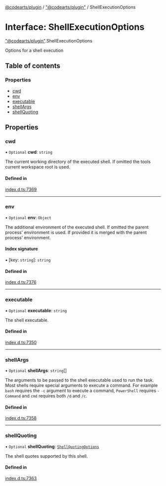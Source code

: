 [@codearts/plugin](../README.md) / ["@codearts/plugin"](../modules/_codearts_plugin_.md) / ShellExecutionOptions

# Interface: ShellExecutionOptions

["@codearts/plugin"](../modules/_codearts_plugin_.md).ShellExecutionOptions

Options for a shell execution

## Table of contents

### Properties

- [cwd](codearts_plugin_.ShellExecutionOptions.md#cwd)
- [env](codearts_plugin_.ShellExecutionOptions.md#env)
- [executable](codearts_plugin_.ShellExecutionOptions.md#executable)
- [shellArgs](codearts_plugin_.ShellExecutionOptions.md#shellargs)
- [shellQuoting](codearts_plugin_.ShellExecutionOptions.md#shellquoting)

## Properties

### cwd

• `Optional` **cwd**: `string`

The current working directory of the executed shell.
If omitted the tools current workspace root is used.

#### Defined in

[index.d.ts:7369](https://github.com/huaweicloud/cloudide-plugin-api/blob/4d28848/index.d.ts#L7369)

___

### env

• `Optional` **env**: `Object`

The additional environment of the executed shell. If omitted
the parent process' environment is used. If provided it is merged with
the parent process' environment.

#### Index signature

▪ [key: `string`]: `string`

#### Defined in

[index.d.ts:7376](https://github.com/huaweicloud/cloudide-plugin-api/blob/4d28848/index.d.ts#L7376)

___

### executable

• `Optional` **executable**: `string`

The shell executable.

#### Defined in

[index.d.ts:7350](https://github.com/huaweicloud/cloudide-plugin-api/blob/4d28848/index.d.ts#L7350)

___

### shellArgs

• `Optional` **shellArgs**: `string`[]

The arguments to be passed to the shell executable used to run the task. Most shells
require special arguments to execute a command. For  example `bash` requires the `-c`
argument to execute a command, `PowerShell` requires `-Command` and `cmd` requires both
`/d` and `/c`.

#### Defined in

[index.d.ts:7358](https://github.com/huaweicloud/cloudide-plugin-api/blob/4d28848/index.d.ts#L7358)

___

### shellQuoting

• `Optional` **shellQuoting**: [`ShellQuotingOptions`](codearts_plugin_.ShellQuotingOptions.md)

The shell quotes supported by this shell.

#### Defined in

[index.d.ts:7363](https://github.com/huaweicloud/cloudide-plugin-api/blob/4d28848/index.d.ts#L7363)
